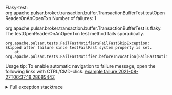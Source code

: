         
Flaky-test: org.apache.pulsar.broker.transaction.buffer.TransactionBufferTest.testOpenReaderOnAnOpenTxn
Number of failures: 1

org.apache.pulsar.broker.transaction.buffer.TransactionBufferTest is flaky. The testOpenReaderOnAnOpenTxn test method fails sporadically.

```
org.apache.pulsar.tests.FailFastNotifier$FailFastSkipException: Skipped after failure since testFailFast system property is set.
	at org.apache.pulsar.tests.FailFastNotifier.beforeInvocation(FailFastNotifier.java:88)

```

Usage tip: To enable automatic navigation to failure message, open the following links with CTRL/CMD-click.
[example failure 2021-08-27T06:37:18.2868544Z](https://github.com/apache/pulsar/runs/3440411059?check_suite_focus=true#step:9:179)


<details>
<summary>Full exception stacktrace</summary>
<code><pre>
org.apache.pulsar.tests.FailFastNotifier$FailFastSkipException: Skipped after failure since testFailFast system property is set.
	at org.apache.pulsar.tests.FailFastNotifier.beforeInvocation(FailFastNotifier.java:88)

</pre></code>
</details>

